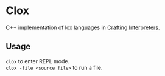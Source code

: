 # Clox
C++ implementation of lox languages in [Crafting Interpreters](https://craftinginterpreters.com/).

## Usage
`clox` to enter REPL mode.  
`clox -file <source file>` to run a file.